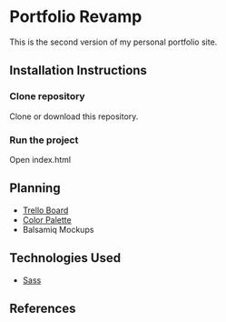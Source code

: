 # Portfolio Revamp
This is the second version of my personal portfolio site.

## Installation Instructions

### Clone repository
Clone or download this repository.

### Run the project
Open index.html

## Planning
* [Trello Board](https://trello.com/b/Yg4flW3u/portfolio)
* [Color Palette](https://coolors.co/703053-8e5575-93b7be-2a2e38-ffffff)
* Balsamiq Mockups

## Technologies Used
* [Sass](http://sass-lang.com/)

## References